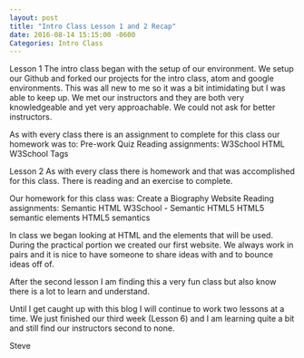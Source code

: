 ```yaml
---
layout: post
title: "Intro Class Lesson 1 and 2 Recap"
date: 2016-08-14 15:15:00 -0600
Categories: Intro Class
---
```

Lesson 1
The intro class began with the setup of our environment.  We setup our Github and forked our projects for the intro class, atom and google environments.  This was all new to me so it was a bit intimidating but I was able to keep up.  We met our instructors and they are both very knowledgeable and yet very approachable.  We could not ask for better instructors.

As with every class there is an assignment to complete for this class our homework was to:
Pre-work Quiz
Reading assignments:
  W3School HTML
  W3School Tags

Lesson 2 
As with every class there is homework and that was accomplished for this class.  There is reading and an exercise to complete. 

Our homework for this class was:
Create a Biography Website
Reading assignments:
  Semantic HTML
  W3School - Semantic HTML5
  HTML5 semantic elements
  HTML5 semantics

In class we began looking at HTML and the elements that will be used.  During the practical portion we created our first website.  We always work in pairs and it is nice to have someone to share ideas with and to bounce ideas off of.  

After the second lesson I am finding this a very fun class but also know there is a lot to learn and understand.

Until I get caught up with this blog I will continue to work two lessons at a time.  We just finished our third week (Lesson 6) and I am learning quite a bit and still find our instructors second to none.

Steve
